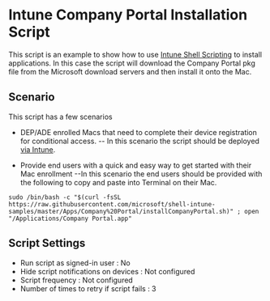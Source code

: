 # Intune Company Portal Installation Script

This script is an example to show how to use [Intune Shell Scripting](https://docs.microsoft.com/en-us/mem/intune/apps/macos-shell-scripts) to install applications. In this case the script will download the Company Portal pkg file from the Microsoft download servers and then install it onto the Mac.

## Scenario

This script has a few scenarios

- DEP/ADE enrolled Macs that need to complete their device registration for conditional access.
-- In this scenario the script should be deployed [via Intune]((https://docs.microsoft.com/en-us/mem/intune/apps/macos-shell-scripts)).

- Provide end users with a quick and easy way to get started with their Mac enrollment
--In this scenario the end users should be provided with the following to copy and paste into Terminal on their Mac.
```
sudo /bin/bash -c "$(curl -fsSL https://raw.githubusercontent.com/microsoft/shell-intune-samples/master/Apps/Company%20Portal/installCompanyPortal.sh)" ; open "/Applications/Company Portal.app"
```

## Script Settings

- Run script as signed-in user : No
- Hide script notifications on devices : Not configured
- Script frequency : Not configured
- Number of times to retry if script fails : 3
